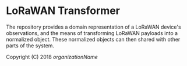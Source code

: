 # LoRaWAN Transformer

The repository provides a domain representation of a LoRaWAN device's observations, and the means of transforming LoRaWAN payloads into a normalized object. These normalized objects can then shared with other parts of the system. 

Copyright (C) 2018 $organizationName$
